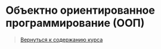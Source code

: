 Объектно ориентированное программирование (ООП)
====================

>
>[Вернуться к содержанию курса]({{site.baseurl}}/course/content)
>

